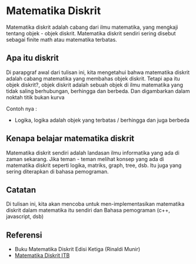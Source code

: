 # Matematika Diskrit

Matematika diskrit adalah cabang dari ilmu matematika, yang mengkaji tentang objek - objek diskrit. Matematika diskrit sendiri sering disebut sebagai finite math atau matematika terbatas.

## Apa itu diskrit

Di parapgraf awal dari tulisan ini, kita mengetahui bahwa matematika diskrit adalah cabang matematika yang membahas objek diskrit. Tetapi apa itu objek diskrit?, objek diskrit adalah sebuah objek di ilmu matematika yang tidak saling berhubungan, berhingga dan berbeda. Dan digambarkan dalam noktah titik bukan kurva

Contoh nya : 

* Logika, logika adalah objek yang terbatas / berhingga dan juga berbeda

## Kenapa belajar matematika diskrit

Matematika diskrit sendiri adalah landasan ilmu informatika yang ada di zaman sekarang. Jika teman - teman melihat konsep yang ada di matematika diskrit seperti logika, matriks, graph, tree, dsb. Itu juga yang sering diterapkan di bahasa pemograman.


## Catatan

Di tulisan ini, kita akan mencoba untuk men-implementasikan matematika diskrit dalam matematika itu sendiri dan Bahasa pemograman (c++, javascript, dsb)

## Referensi 

* Buku Matematika Diskrit Edisi Ketiga (Rinaldi Munir)
* [Matematika Diskrit ITB](https://www.youtube.com/channel/UCNkisa2dwJdMjg__CaHeuVw/videos)


